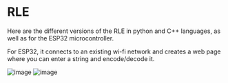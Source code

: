 # RLE
Here are the different versions of the RLE in python and C++ languages, as well as for the ESP32 microcontroller.

For ESP32, it connects to an existing wi-fi network and creates a web page where you can enter a string and encode/decode it.


![image](https://user-images.githubusercontent.com/11737939/235465158-67322e96-26a7-4e3d-a525-4756d103784b.png)
![image](https://user-images.githubusercontent.com/11737939/235465095-2bd90b43-8928-4b2b-a302-530597aad737.png)
